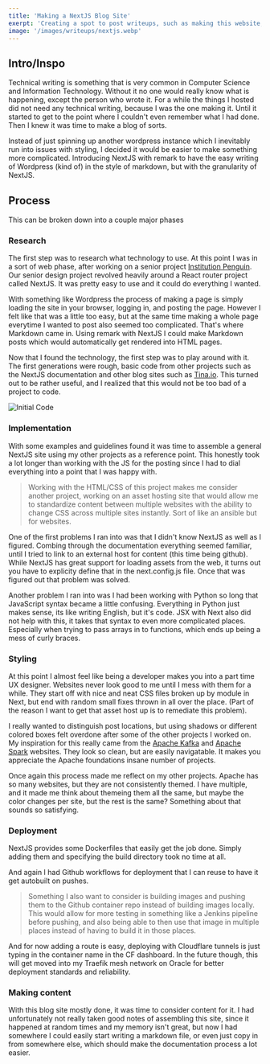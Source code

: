 ```yaml
--- 
title: 'Making a NextJS Blog Site' 
exerpt: 'Creating a spot to post writeups, such as making this website, using NextJS and other technologies'
image: '/images/writeups/nextjs.webp'
--- 
```


## Intro/Inspo

Technical writing is something that is very common in Computer Science and Information Technology. Without it no one would really know what is happening, except the person who wrote it. For a while the things I hosted did not need any technical writing, because I was the one making it. Until it started to get to the point where I couldn't even remember what I had done. Then I knew it was time to make a blog of sorts. 

Instead of just spinning up another wordpress instance which I inevitably run into issues with styling, I decided it would be easier to make something more complicated. Introducing NextJS with remark to have the easy writing of Wordpress (kind of) in the style of markdown, but with the granularity of NextJS. 

## Process 

This can be broken down into a couple major phases 

### Research 

The first step was to research what technology to use. At this point I was in a sort of web phase, after working on a senior project [Institution Penguin](https://github.com/meyersa/institution-penguin). Our senior design project revolved heavily around a React router project called NextJS. It was pretty easy to use and it could do everything I wanted. 

With something like Wordpress the process of making a page is simply loading the site in your browser, logging in, and posting the page. However I felt like that was a little too easy, but at the same time making a whole page everytime I wanted to post also seemed too complicated. That's where Markdown came in. Using remark with NextJS I could make Markdown posts which would automatically get rendered into HTML pages. 

Now that I found the technology, the first step was to play around with it. The first generations were rough, basic code from other projects such as the NextJS documentation and other blog sites such as [Tina.io](https://tina.io/blog/simple-markdown-blog-nextjs/). This turned out to be rather useful, and I realized that this would not be too bad of a project to code. 

![Initial Code](/images/writeups/initial-code.png)

### Implementation 

With some examples and guidelines found it was time to assemble a general NextJS site using my other projects as a reference point. This honestly took a lot longer than working with the JS for the posting since I had to dial everything into a point that I was happy with. 

> Working with the HTML/CSS of this project makes me consider another project, working on an asset hosting site that would allow me to standardize content between multiple websites with the ability to change CSS across multiple sites instantly. Sort of like an ansible but for websites. 

One of the first problems I ran into was that I didn't know NextJS as well as I figured. Combing through the documentation everything seemed familiar, until I tried to link to an external host for content (this time being github). While NextJS has great support for loading assets from the web, it turns out you have to explicity define that in the next.config.js file. Once that was figured out that problem was solved. 

Another problem I ran into was I had been working with Python so long that JavaScript syntax became a little confusing. Everything in Python just makes sense, its like writing English, but it's code. JSX with Next also did not help with this, it takes that syntax to even more complicated places. Especially when trying to pass arrays in to functions, which ends up being a mess of curly braces. 

### Styling 

At this point I almost feel like being a developer makes you into a part time UX designer. Websites never look good to me until I mess with them for a while. They start off with nice and neat CSS files broken up by module in Next, but end with random small fixes thrown in all over the place. (Part of the reason I want to get that asset host up is to remediate this problem). 

I really wanted to distinguish post locations, but using shadows or different colored boxes felt overdone after some of the other projects I worked on. My inspiration for this really came from the [Apache Kafka](https://kafka.apache.org) and [Apache Spark](https://spark.apache.org) websites. They look so clean, but are easily navigatable. It makes you appreciate the Apache foundations insane number of projects. 

Once again this process made me reflect on my other projects. Apache has so many websites, but they are not consistently themed. I have multiple, and it made me think about themeing them all the same, but maybe the color changes per site, but the rest is the same? Something about that sounds so satisfying. 

### Deployment 

NextJS provides some Dockerfiles that easily get the job done. Simply adding them and specifying the build directory took no time at all. 

And again I had Github workflows for deployment that I can reuse to have it get autobuilt on pushes. 

> Something I also want to consider is building images and pushing them to the Github container repo instead of building images locally. This would allow for more testing in something like a Jenkins pipeline before pushing, and also being able to then use that image in multiple places instead of having to build it in those places. 

And for now adding a route is easy, deploying with Cloudflare tunnels is just typing in the container name in the CF dashboard. In the future though, this will get moved into my Traefik mesh network on Oracle for better deployment standards and reliability.

### Making content 

With this blog site mostly done, it was time to consider content for it. I had unfortunately not really taken good notes of assembling this site, since it happened at random times and my memory isn't great, but now I had somewhere I could easily start writing a markdown file, or even just copy in from somewhere else, which should make the documentation process a lot easier. 